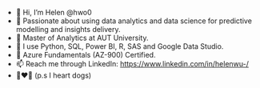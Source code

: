 - 👋 Hi, I’m Helen @hwo0
- 👀 Passionate about using data analytics and data science for predictive modelling and insights delivery.
- 🌱 Master of Analytics at AUT University.
- 💞️ I use Python, SQL, Power BI, R, SAS and Google Data Studio. 
- 📝 Azure Fundamentals (AZ-900) Certified. 
- 📫 Reach me through LinkedIn: https://www.linkedin.com/in/helenwu-/
- 🐶❤️️🐶 (p.s I heart dogs)
<!---
hwo0/hwo0 is a ✨ special ✨ repository because its `README.md` (this file) appears on your GitHub profile.
You can click the Preview link to take a look at your changes.
--->
